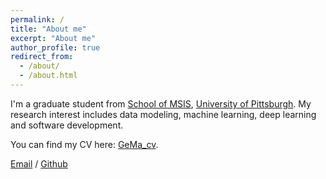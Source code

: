 ```yaml
---
permalink: /
title: "About me"
excerpt: "About me"
author_profile: true
redirect_from: 
  - /about/
  - /about.html
---
```


I'm a graduate student from [School of MSIS](https://www.sci.pitt.edu/academics/undergraduate-majors/information-science), [University of Pittsburgh](https://www.pitt.edu/). My research interest includes data modeling, machine learning, deep learning and software development.

You can find my CV here: [GeMa_cv](./GeMa2.github.io/assets/GeMa_CV.pdf).

[Email](gem137@pitt.edu) / [Github]([https://github.com/QiuDi233](https://github.com/Mercyge)) 

